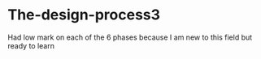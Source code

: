 # The-design-process3

Had low mark on each of the 6 phases
because I am new to this field
but ready to learn
